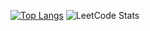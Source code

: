<!--### Hi there 👋-->
[![Top Langs](https://github-readme-stats-git-masterrstaa-rickstaa.vercel.app/api/top-langs/?username=tuningfolk&theme=dracula)](https://github.com/tuningfolk/tuningfolk)
![LeetCode Stats](https://leetcard.jacoblin.cool/tuningfolk?theme=light&font=Noto%20Serif%20Gurmukhi)
<!--
**tuningfolk/tuningfolk** is a ✨ _special_ ✨ repository because its `README.md` (this file) appears on your GitHub profile.

Here are some ideas to get you started:

- 🔭 I’m currently working on ...
- 🌱 I’m currently learning ...
- 👯 I’m looking to collaborate on ...
- 🤔 I’m looking for help with ...
- 💬 Ask me about ...
- 📫 How to reach me: ...
- 😄 Pronouns: ...
- ⚡ Fun fact: ...
-->
